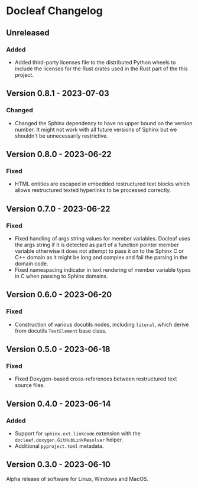 # Docleaf Changelog

## Unreleased

### Added

- Added third-party licenses file to the distributed Python wheels to include the licenses for the Rust crates used
  in the Rust part of the this project.

## Version 0.8.1 - 2023-07-03

### Changed

- Changed the Sphinx dependency to have no upper bound on the version number. It might not work with all future
  versions of Sphinx but we shouldn't be unnecessarily restrictive.

## Version 0.8.0 - 2023-06-22

### Fixed 

- HTML entities are escaped in embedded restructured text blocks which allows restructured texted hyperlinks to be
  processed correctly.

## Version 0.7.0 - 2023-06-22

### Fixed 

- Fixed handling of args string values for member variables. Docleaf uses the args string if it is detected as part
  of a function pointer member variable otherwise it does not attempt to pass it on to the Sphinx C or C++ domain as
  it might be long and complex and fail the parsing in the domain code.
- Fixed namespacing indicator in text rendering of member variable types in C when passing to Sphinx domains.

## Version 0.6.0 - 2023-06-20

### Fixed 

- Construction of various docutils nodes, including `literal`, which derive from docutils `TextElement` base class.

## Version 0.5.0 - 2023-06-18

### Fixed

- Fixed Doxygen-based cross-references between restructured text source files.

## Version 0.4.0 - 2023-06-14

### Added

- Support for `sphinx.ext.linkcode` extension with the `docleaf.doxygen.GitHubLinkResolver` helper.
- Additional `pyproject.toml` metadata.

## Version 0.3.0 - 2023-06-10

Alpha release of software for Linux, Windows and MacOS.
